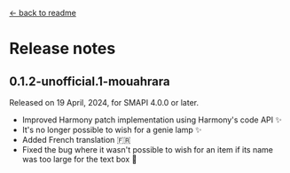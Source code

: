 ﻿[← back to readme](../README.md)

# Release notes

## 0.1.2-unofficial.1-mouahrara
Released on 19 April, 2024, for SMAPI 4.0.0 or later.
* Improved Harmony patch implementation using Harmony's code API ✨
* It's no longer possible to wish for a genie lamp ✨
* Added French translation 🇫🇷
* Fixed the bug where it wasn't possible to wish for an item if its name was too large for the text box 🔧
